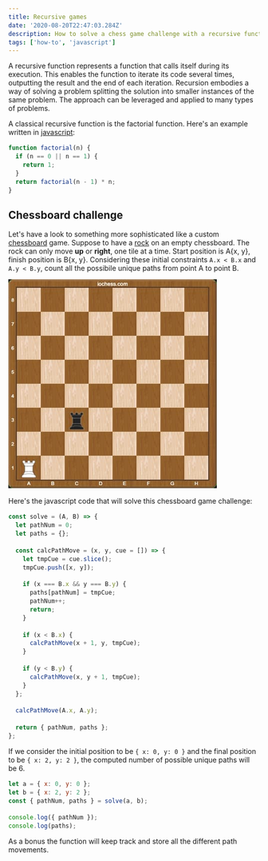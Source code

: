 ```yaml
---
title: Recursive games
date: '2020-08-20T22:47:03.284Z'
description: How to solve a chess game challenge with a recursive function
tags: ['how-to', 'javascript']
---
```


A recursive function represents a function that calls itself during its execution. This enables the function to iterate its code several times, outputting the result and the end of each iteration. Recursion embodies a way of solving a problem splitting the solution into smaller instances of the same problem. The approach can be leveraged and applied to many types of problems.

A classical recursive function is the factorial function. Here's an example written in [javascript][javascript]:

```javascript
function factorial(n) {
  if (n == 0 || n == 1) {
    return 1;
  }
  return factorial(n - 1) * n;
}
```

## Chessboard challenge

Let's have a look to something more sophisticated like a custom [chessboard][chessboard] game. Suppose to have a [rock][rock] on an empty chessboard. The rock can only move **up** or **right**, one tile at a time. Start position is A{x, y}, finish position is B{x, y}. Considering these initial constraints `A.x < B.x` and `A.y < B.y`, count all the possibile unique paths from point A to point B.

![Chessboard game](./chessboard.jpg)

Here's the javascript code that will solve this chessboard game challenge:

```javascript
const solve = (A, B) => {
  let pathNum = 0;
  let paths = {};

  const calcPathMove = (x, y, cue = []) => {
    let tmpCue = cue.slice();
    tmpCue.push([x, y]);

    if (x === B.x && y === B.y) {
      paths[pathNum] = tmpCue;
      pathNum++;
      return;
    }

    if (x < B.x) {
      calcPathMove(x + 1, y, tmpCue);
    }

    if (y < B.y) {
      calcPathMove(x, y + 1, tmpCue);
    }
  };

  calcPathMove(A.x, A.y);

  return { pathNum, paths };
};
```

If we consider the initial position to be `{ x: 0, y: 0 }` and the final position to be `{ x: 2, y: 2 }`, the computed number of possible unique paths will be 6.

```javascript
let a = { x: 0, y: 0 };
let b = { x: 2, y: 2 };
const { pathNum, paths } = solve(a, b);

console.log({ pathNum });
console.log(paths);
```

As a bonus the function will keep track and store all the different path movements.

[javascript]: https://en.wikipedia.org/wiki/JavaScript
[chessboard]: https://en.wikipedia.org/wiki/Chessboard
[rock]: https://en.wikipedia.org/wiki/Rook_(chess)